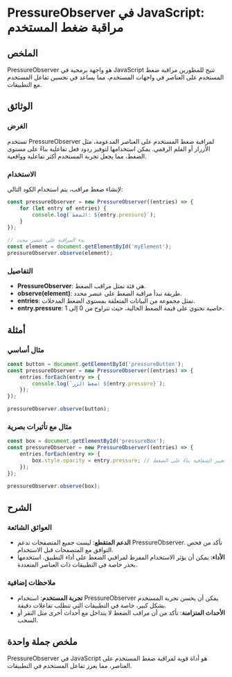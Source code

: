<!--
Meta Description: # PressureObserver في JavaScript: مراقبة ضغط المستخدم ## الملخص PressureObserver هو واجهة برمجية في JavaScript تتيح للمطورين مراقبة ضغط المستخدم على ا...
Meta Keywords: pressureobserver, المستخدم, على, الضغط, entries
-->

# PressureObserver في JavaScript: مراقبة ضغط المستخدم

## الملخص
PressureObserver هو واجهة برمجية في JavaScript تتيح للمطورين مراقبة ضغط المستخدم على العناصر في واجهات المستخدم، مما يساعد في تحسين تفاعل المستخدم مع التطبيقات.

## الوثائق
### الغرض
تستخدم PressureObserver لمراقبة ضغط المستخدم على العناصر المدعومة، مثل الأزرار أو القلم الرقمي. يمكن استخدامها لتوفير ردود فعل تفاعلية بناءً على مستوى الضغط، مما يجعل تجربة المستخدم أكثر تفاعلية وواقعية.

### الاستخدام
لإنشاء ضغط مراقب، يتم استخدام الكود التالي:

```javascript
const pressureObserver = new PressureObserver((entries) => {
    for (let entry of entries) {
        console.log(`الضغط: ${entry.pressure}`);
    }
});

// بدء المراقبة على عنصر محدد
const element = document.getElementById('myElement');
pressureObserver.observe(element);
```

### التفاصيل
- **PressureObserver**: هي فئة تمثل مراقب الضغط.
- **observe(element)**: طريقة تبدأ مراقبة الضغط على عنصر محدد.
- **entries**: تمثل مجموعة من البيانات المتعلقة بمستوى الضغط المدخلات.
- **entry.pressure**: خاصية تحتوي على قيمة الضغط الحالية، حيث تتراوح من 0 إلى 1.

## أمثلة
### مثال أساسي
```javascript
const button = document.getElementById('pressureButton');
const pressureObserver = new PressureObserver((entries) => {
    entries.forEach(entry => {
        console.log(`ضغط الزر: ${entry.pressure}`);
    });
});

pressureObserver.observe(button);
```

### مثال مع تأثيرات بصرية
```javascript
const box = document.getElementById('pressureBox');
const pressureObserver = new PressureObserver((entries) => {
    entries.forEach(entry => {
        box.style.opacity = entry.pressure; // تغيير الشفافية بناءً على الضغط
    });
});

pressureObserver.observe(box);
```

## الشرح
### العوائق الشائعة
- **الدعم المتقطع**: ليست جميع المتصفحات تدعم PressureObserver. تأكد من فحص التوافق مع المتصفحات قبل الاستخدام.
- **الأداء**: يمكن أن يؤثر الاستخدام المفرط لمراقبي الضغط على أداء التطبيق. استخدمها بحذر خاصة في التطبيقات ذات العناصر المتعددة.

### ملاحظات إضافية
- **تجربة المستخدم**: استخدام PressureObserver يمكن أن يحسن تجربة المستخدم بشكل كبير، خاصة في التطبيقات التي تتطلب تفاعلات دقيقة.
- **الأحداث المتزامنة**: تأكد من أن مراقب الضغط لا يتداخل مع أحداث أخرى مثل النقر أو السحب.

## ملخص جملة واحدة
PressureObserver في JavaScript هو أداة قوية لمراقبة ضغط المستخدم على العناصر، مما يعزز تفاعل المستخدم في التطبيقات.